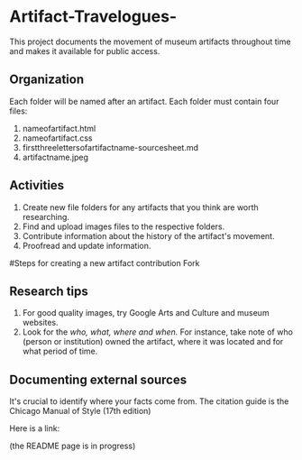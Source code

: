 # Artifact-Travelogues-
This project documents the movement of museum artifacts throughout time and makes it available for public access. 

## Organization 
Each folder will be named after an artifact. Each folder must contain four files:
1. nameofartifact.html
2. nameofartifact.css
3. firstthreelettersofartifactname-sourcesheet.md
4. artifactname.jpeg 


## Activities
1. Create new file folders for any artifacts that you think are worth researching. 
2. Find and upload images files to the respective folders.
3. Contribute information about the history of the artifact's movement. 
4. Proofread and update information.

#Steps for creating a new artifact contribution 
Fork 




## Research tips
1. For good quality images, try Google Arts and Culture and museum websites.
2. Look for the *who, what, where and when.* For instance, take note of who (person or institution) owned the artifact, where it was located and for what period of time. 

## Documenting external sources 
It's crucial to identify where your facts come from. The citation guide is the Chicago Manual of Style (17th edition)  

Here is a link: 

(the README page is in progress)

